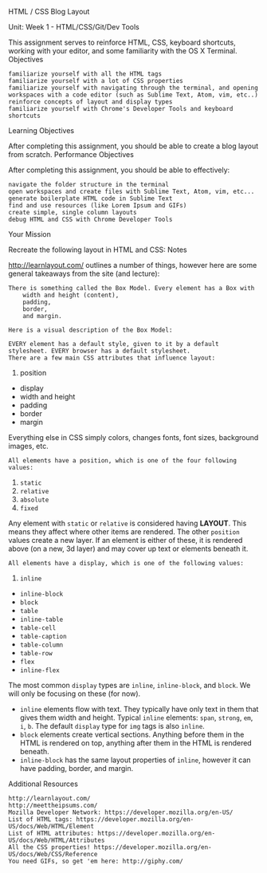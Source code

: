HTML / CSS Blog Layout

Unit: Week 1 - HTML/CSS/Git/Dev Tools

This assignment serves to reinforce HTML, CSS, keyboard shortcuts, working with your editor, and some familiarity with the OS X Terminal.
Objectives

    familiarize yourself with all the HTML tags
    familiarize yourself with a lot of CSS properties
    familiarize yourself with navigating through the terminal, and opening workspaces with a code editor (such as Sublime Text, Atom, vim, etc..)
    reinforce concepts of layout and display types
    familiarize yourself with Chrome's Developer Tools and keyboard shortcuts

Learning Objectives

After completing this assignment, you should be able to create a blog layout from scratch.
Performance Objectives

After completing this assignment, you should be able to effectively:

    navigate the folder structure in the terminal
    open workspaces and create files with Sublime Text, Atom, vim, etc...
    generate boilerplate HTML code in Sublime Text
    find and use resources (like Lorem Ipsum and GIFs)
    create simple, single column layouts
    debug HTML and CSS with Chrome Developer Tools

Your Mission

Recreate the following layout in HTML and CSS:
Notes

http://learnlayout.com/ outlines a number of things, however here are some general takeaways from the site (and lecture):

    There is something called the Box Model. Every element has a Box with
        width and height (content),
        padding,
        border,
        and margin.

    Here is a visual description of the Box Model:

    EVERY element has a default style, given to it by a default stylesheet. EVERY browser has a default stylesheet.
    There are a few main CSS attributes that influence layout:

1. position
- display
- width and height
- padding
- border
- margin

Everything else in CSS simply colors, changes fonts, font sizes, background images, etc.

    All elements have a position, which is one of the four following values:

1. `static`
2. `relative`
3. `absolute`
4. `fixed`

Any element with `static` or `relative` is considered having **LAYOUT**. This means they affect where other items are rendered. The other `position` values create a new layer. If an element is either of these, it is rendered above (on a new, 3d layer) and may cover up text or elements beneath it.

    All elements have a display, which is one of the following values:

1. `inline`
- `inline-block`
- `block`
- `table`
- `inline-table`
- `table-cell`
- `table-caption`
- `table-column`
- `table-row`
- `flex`
- `inline-flex`

The most common `display` types are `inline`, `inline-block`, and `block`. We will only be focusing on these (for now).

- `inline` elements flow with text. They typically have only text in them that gives them width and height. Typical `inline` elements: `span`, `strong`, `em`, `i`, `b`. The default `display` type for `img` tags is also `inline`.
- `block` elements create vertical sections. Anything before them in the HTML is rendered on top, anything after them in the HTML is rendered beneath.
- `inline-block` has the same layout properties of `inline`, however it can have padding, border, and margin.

Additional Resources

    http://learnlayout.com/
    http://meettheipsums.com/
    Mozilla Developer Network: https://developer.mozilla.org/en-US/
    List of HTML tags: https://developer.mozilla.org/en-US/docs/Web/HTML/Element
    List of HTML attributes: https://developer.mozilla.org/en-US/docs/Web/HTML/Attributes
    All the CSS properties! https://developer.mozilla.org/en-US/docs/Web/CSS/Reference
    You need GIFs, so get 'em here: http://giphy.com/

